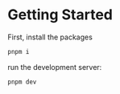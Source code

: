 
# Getting Started

First, install the packages
```bash
pnpm i
```

run the development server:

```bash
pnpm dev
```
